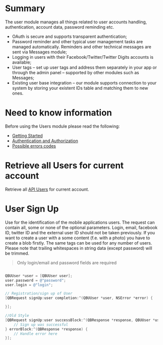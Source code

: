 
# Summary
The user module manages all things related to user accounts handling, authentication, account data, password reminding etc.

+ OAuth is secure and supports transparent authentication;
+ Password reminder and other typical user management tasks are managed automatically. Reminders and other technical messages are sent via Messages module;
+ Logging in users with their Facebook/Twitter/Twitter Digits accounts is available;
+ User tags – set up user tags and address them separately in your app or through the admin panel – supported by other modules such as Messages;
+ Existing user base integration – our module supports connection to your system by storing your existent IDs table and matching them to new ones.

<span id="Need_to_known_information" class="on_page_navigation"></span>
# Need to know information
Before using the Users module please read the following:
+ [Getting Started]()
+ [Authentication and Authorization]()
+ [Possible errors codes]()

<span id="Retrive_Users" class="on_page_navigation"></span>
# Retrieve all Users for current account

Retrieve all [API Users]() for current account.

<span id="User Sign UP" class="on_page_navigation"></span>
# User Sign Up

Use for the identification of the mobile applications users. The request can contain all, some or none of the optional parameters. Login, email, facebook ID, twitter ID and the external user ID should not be taken previously. If you want to create a user with a some content (f.e. with a photo) you have to create a blob firstly. The same tags can be used for any number of users.
Please note that trailing whitespaces in string data (except password) will be trimmed.


>Only login/email and password fields are required

```objective-c

QBUUser *user = [QBUUser user];
user.password = @"password";
user.login = @"login";

// Registration/sign up of User
[QBRequest signUp:user completion:^(QBUUser *user, NSError *error) {

}];

//Old Style
[QBRequest signUp:user successBlock:^(QBResponse *response, QBUUser *user) {
    // Sign up was successful
} errorBlock:^(QBResponse *response) {
    // Handle error here
}];

```
